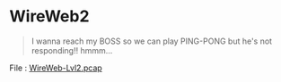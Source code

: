# WireWeb2

> I wanna reach my BOSS so we can play PING-PONG but he's not responding!! hmmm...

File : [WireWeb-Lvl2.pcap](WireWeb-Lvl2.pcap)

